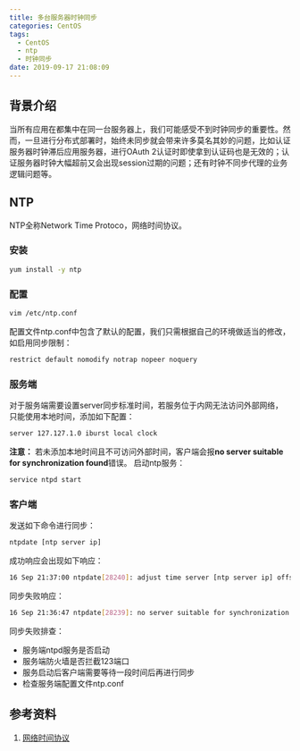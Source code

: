 ```yaml
---
title: 多台服务器时钟同步
categories: CentOS
tags:
  - CentOS
  - ntp
  - 时钟同步
date: 2019-09-17 21:08:09
---
```


## 背景介绍

当所有应用在都集中在同一台服务器上，我们可能感受不到时钟同步的重要性。然而，一旦进行分布式部署时，始终未同步就会带来许多莫名其妙的问题，比如认证服务器时钟滞后应用服务器，进行OAuth 2认证时即使拿到认证码也是无效的；认证服务器时钟大幅超前又会出现session过期的问题；还有时钟不同步代理的业务逻辑问题等。

## NTP

NTP全称Network Time Protoco，网络时间协议。

### 安装

```bash
yum install -y ntp
```

### 配置

```bash
vim /etc/ntp.conf
```

配置文件ntp.conf中包含了默认的配置，我们只需根据自己的环境做适当的修改，如启用同步限制：

```bash
restrict default nomodify notrap nopeer noquery
```

### 服务端

对于服务端需要设置server同步标准时间，若服务位于内网无法访问外部网络，只能使用本地时间，添加如下配置：

```bash
server 127.127.1.0 iburst local clock
```

**注意：** 若未添加本地时间且不可访问外部时间，客户端会报**no server suitable for synchronization found**错误。
启动ntp服务：

```bash
service ntpd start
```

### 客户端

发送如下命令进行同步：

```bash
ntpdate [ntp server ip]
```

成功响应会出现如下响应：

```bash
16 Sep 21:37:00 ntpdate[28240]: adjust time server [ntp server ip] offset 0.009964 sec
```

同步失败响应：

```bash
16 Sep 21:36:47 ntpdate[28239]: no server suitable for synchronization found
```

同步失败排查：

-   服务端ntpd服务是否启动
-   服务端防火墙是否拦截123端口
-   服务启动后客户端需要等待一段时间后再进行同步
-   检查服务端配置文件ntp.conf

## 参考资料

1.  [网络时间协议](https://zh.wikipedia.org/wiki/%E7%B6%B2%E8%B7%AF%E6%99%82%E9%96%93%E5%8D%94%E5%AE%9A "维基百科")
